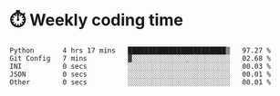 
# :stopwatch: Weekly coding time
<!--START_SECTION:waka-->

```text
Python       4 hrs 17 mins   ████████████████████████▒   97.27 %
Git Config   7 mins          ▓░░░░░░░░░░░░░░░░░░░░░░░░   02.68 %
INI          0 secs          ░░░░░░░░░░░░░░░░░░░░░░░░░   00.03 %
JSON         0 secs          ░░░░░░░░░░░░░░░░░░░░░░░░░   00.01 %
Other        0 secs          ░░░░░░░░░░░░░░░░░░░░░░░░░   00.01 %
```

<!--END_SECTION:waka-->


<!-- <p> <img src="https://github-readme-stats.vercel.app/api?username=cozgerest&show_icons=true&hide_border=false" />  </p> -->

